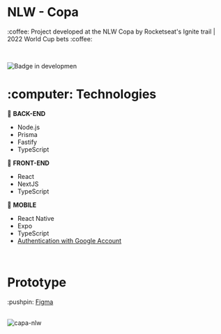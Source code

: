 # NLW - Copa

<p>:coffee: Project developed at the NLW Copa by Rocketseat's Ignite trail | 2022 World Cup bets :coffee:</p>
<br />

![Badge in developmen](http://img.shields.io/static/v1?label=STATUS&message=FINISHED&color=GREEN&style=for-the-badge)

<h1>:computer: Technologies</h1>

:wrench: <b>BACK-END</b>
- Node.js
- Prisma
- Fastify
- TypeScript

:art: <b>FRONT-END</b>
- React
- NextJS
- TypeScript

:iphone: <b>MOBILE</b>
- React Native 
- Expo
- TypeScript
- <a href="https://docs.expo.dev/guides/authentication/#google">Authentication with Google Account</a>

<br />

<h1>Prototype</h1>
:pushpin: <a href="https://www.figma.com/community/file/1169028343875283461">Figma</a>
<br /><br />

![capa-nlw](https://user-images.githubusercontent.com/20993374/199374042-c1ee8ae9-e707-4705-8327-01719f6fdf7f.png)

